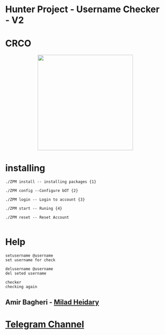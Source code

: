 

 # Hunter Project - Username Checker - V2

# **CRCO** #

<div align="center"><a href="https://t.me/CRCOPROJECT"><img src="http://s8.picofile.com/file/8312881426/photo_2017_09_19_11_51_39.jpg" width="300"></a></div>
 

# installing

```
./ZPM install -- installing packages {1}

./ZPM config --Configure bOT {2}

./ZPM login -- Login to account {3}

./ZPM start -- Runing {4}

./ZPM reset -- Reset Account


```

# Help

``` 
setusername @username 
set username for check 

delusername @username 
del seted username 

checker  
checking again 

```


## Amir Bagheri - [Milad Heidary](http://github.com/MiladHeidary)



# [Telegram Channel ](https://t.me/crcoproject)



 
